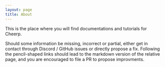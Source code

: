 ```yaml
---
layout: page
title: About
---
```


This is the place where you will find documentations and tutorials for Cheerp.

Should some information be missing, incorrect or partial, either get in contact through Discord / GitHub issues or directly propose a fix.
Following the pencil-shaped links should lead to the markdown version of the relative page, and you are encouraged to file a PR to propose improvments.
